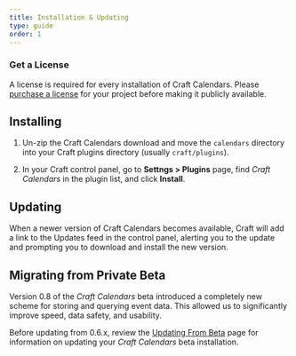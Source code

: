 ```yaml
---
title: Installation & Updating
type: guide
order: 1
---
```



### Get a License

A license is required for every installation of Craft Calendars. Please [purchase a license](/guide/index.html#Buy-Calendars) for your project before making it publicly available.


## Installing

1. Un-zip the Craft Calendars download and move the `calendars` directory into your Craft plugins directory (usually `craft/plugins`).

1. In your Craft control panel, go to **Settngs > Plugins** page, find _Craft Calendars_ in the plugin list, and click **Install**.


## Updating

When a newer version of Craft Calendars becomes available, Craft will add a link to the Updates feed in the control panel, alerting you to the update and prompting you to download and install the new version.


## Migrating from Private Beta

Version 0.8 of the _Craft Calendars_ beta introduced a completely new scheme for storing and querying event data.​ This allowed us to significantly improve speed, data safety, and usability.

Before updating from 0.6.x, review the [Updating From Beta](/guide/updating-from-beta.html) page for information on updating your _Craft Calendars_ beta installation.

